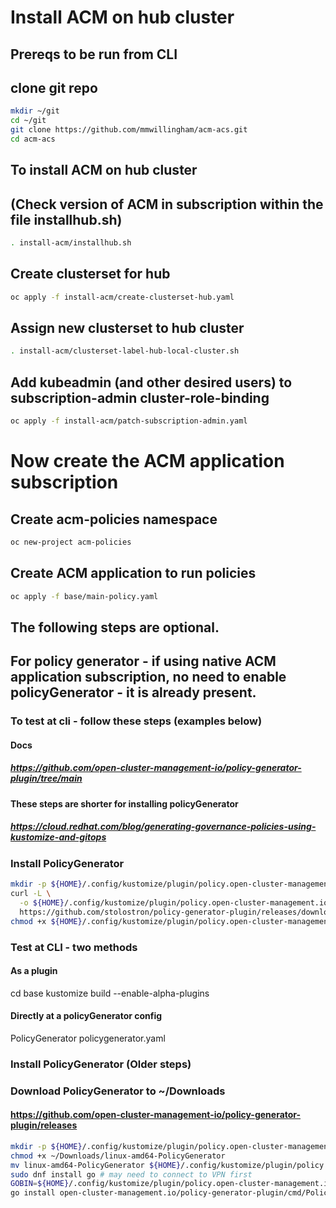 # Install ACM on hub cluster
## Prereqs to be run from CLI
## clone git repo
```bash
mkdir ~/git
cd ~/git
git clone https://github.com/mmwillingham/acm-acs.git
cd acm-acs
```
## To install ACM on hub cluster
## (Check version of ACM in subscription within the file installhub.sh)
```bash
. install-acm/installhub.sh
```
## Create clusterset for hub
```bash
oc apply -f install-acm/create-clusterset-hub.yaml
```

## Assign new clusterset to hub cluster
```bash
. install-acm/clusterset-label-hub-local-cluster.sh
```

## Add kubeadmin (and other desired users) to subscription-admin cluster-role-binding
```bash
oc apply -f install-acm/patch-subscription-admin.yaml
```

# Now create the ACM application subscription

## Create acm-policies namespace
```bash
oc new-project acm-policies
```

## Create ACM application to run policies
```bash
oc apply -f base/main-policy.yaml
```


## The following steps are optional.
## For policy generator - if using native ACM application subscription, no need to enable policyGenerator - it is already present.
### To test at cli - follow these steps (examples below)
#### Docs
##### https://github.com/open-cluster-management-io/policy-generator-plugin/tree/main
#### These steps are shorter for installing policyGenerator
##### https://cloud.redhat.com/blog/generating-governance-policies-using-kustomize-and-gitops

### Install PolicyGenerator
```bash
mkdir -p ${HOME}/.config/kustomize/plugin/policy.open-cluster-management.io/v1/policygenerator
curl -L \
  -o ${HOME}/.config/kustomize/plugin/policy.open-cluster-management.io/v1/policygenerator/PolicyGenerator \
  https://github.com/stolostron/policy-generator-plugin/releases/download/v1.8.0/linux-amd64-PolicyGenerator
chmod +x ${HOME}/.config/kustomize/plugin/policy.open-cluster-management.io/v1/policygenerator/PolicyGenerator
```
### Test at CLI - two methods
#### As a plugin
cd base
kustomize build --enable-alpha-plugins

#### Directly at a policyGenerator config
PolicyGenerator policygenerator.yaml


### Install PolicyGenerator (Older steps)
### Download PolicyGenerator to ~/Downloads
#### https://github.com/open-cluster-management-io/policy-generator-plugin/releases

```bash
mkdir -p ${HOME}/.config/kustomize/plugin/policy.open-cluster-management.io/v1/policygenerator
chmod +x ~/Downloads/linux-amd64-PolicyGenerator
mv linux-amd64-PolicyGenerator ${HOME}/.config/kustomize/plugin/policy.open-cluster-management.io/v1/policygenerator/PolicyGenerator
sudo dnf install go # may need to connect to VPN first
GOBIN=${HOME}/.config/kustomize/plugin/policy.open-cluster-management.io/v1/policygenerator \
go install open-cluster-management.io/policy-generator-plugin/cmd/PolicyGenerator@latest
```



